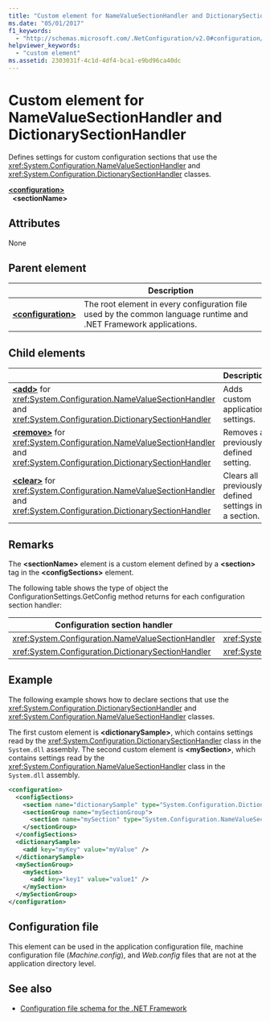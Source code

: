 ```yaml
---
title: "Custom element for NameValueSectionHandler and DictionarySectionHandler"
ms.date: "05/01/2017"
f1_keywords:
  - "http://schemas.microsoft.com/.NetConfiguration/v2.0#configuration/sectionName"
helpviewer_keywords:
  - "custom element"
ms.assetid: 2303031f-4c1d-4df4-bca1-e9bd96ca40dc
---
```

# Custom element for NameValueSectionHandler and DictionarySectionHandler

Defines settings for custom configuration sections that use the <xref:System.Configuration.NameValueSectionHandler> and <xref:System.Configuration.DictionarySectionHandler> classes.

[**\<configuration>**](configuration-element.md)\
&nbsp;&nbsp;**\<sectionName>**

## Attributes

None

## Parent element

|     | Description |
| --- | ----------- |
| [**\<configuration>**](configuration-element.md) | The root element in every configuration file used by the common language runtime and .NET Framework applications. |

## Child elements

|     | Description |
| --- | ----------- |
| [**\<add>**](add-element-for-custom-2.md) for <xref:System.Configuration.NameValueSectionHandler> and <xref:System.Configuration.DictionarySectionHandler>  | Adds custom application settings. |
| [**\<remove>**](remove-element-for-custom-2.md) for <xref:System.Configuration.NameValueSectionHandler> and <xref:System.Configuration.DictionarySectionHandler> | Removes a previously defined setting. |
| [**\<clear>**](clear-element-for-custom-2.md) for <xref:System.Configuration.NameValueSectionHandler> and <xref:System.Configuration.DictionarySectionHandler> | Clears all previously defined settings in a section. |

## Remarks

The **\<sectionName>** element is a custom element defined by a **\<section>** tag in the **\<configSections>** element.

The following table shows the type of object the ConfigurationSettings.GetConfig method returns for each configuration section handler:

| Configuration section handler                        | Return type                                                |
| ---------------------------------------------------- | ---------------------------------------------------------- |
| <xref:System.Configuration.NameValueSectionHandler>  | <xref:System.Collections.Specialized.NameValueCollection>  |
| <xref:System.Configuration.DictionarySectionHandler> | <xref:System.Collections.IDictionary>                      |

## Example

The following example shows how to declare sections that use the <xref:System.Configuration.DictionarySectionHandler> and <xref:System.Configuration.NameValueSectionHandler> classes.

The first custom element is **\<dictionarySample>**, which contains settings read by the <xref:System.Configuration.DictionarySectionHandler> class in the `System.dll` assembly. The second custom element is **\<mySection>**, which contains settings read by the <xref:System.Configuration.NameValueSectionHandler> class in the `System.dll` assembly.

```xml
<configuration>
  <configSections>
    <section name="dictionarySample" type="System.Configuration.DictionarySectionHandler,System" />
    <sectionGroup name="mySectionGroup">
      <section name="mySection" type="System.Configuration.NameValueSectionHandler,System" />
    </sectionGroup>
  </configSections>
  <dictionarySample>
    <add key="myKey" value="myValue" />
  </dictionarySample>
  <mySectionGroup>
    <mySection>
      <add key="key1" value="value1" />
    </mySection>
  </mySectionGroup>
</configuration>
```

## Configuration file

This element can be used in the application configuration file, machine configuration file (*Machine.config*), and *Web.config* files that are not at the application directory level.

## See also

- [Configuration file schema for the .NET Framework](index.md)
